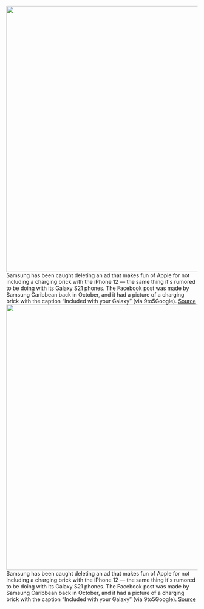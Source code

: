 <img src='https://cdn.vox-cdn.com/thumbor/0P8uYhA_OaymJGLpl7LGbLP1QwI=/0x0:2500x1250/1200x800/filters:focal(1050x425:1450x825)/cdn.vox-cdn.com/uploads/chorus_image/image/68573713/samsung_mocking_apple_no_charger_iphone_12.0.jpg' width='700px' /><br/>
Samsung has been caught deleting an ad that makes fun of Apple for not including a charging brick with the iPhone 12 — the same thing it's rumored to be doing with its Galaxy S21 phones. The Facebook post was made by Samsung Caribbean back in October, and it had a picture of a charging brick with the caption “Included with your Galaxy” (via 9to5Google).
<a href='https://www.theverge.com/2020/12/23/22197394/samsung-deletes-ads-mocking-apple-charger'> Source <a/><img src='https://cdn.vox-cdn.com/thumbor/0P8uYhA_OaymJGLpl7LGbLP1QwI=/0x0:2500x1250/1200x800/filters:focal(1050x425:1450x825)/cdn.vox-cdn.com/uploads/chorus_image/image/68573713/samsung_mocking_apple_no_charger_iphone_12.0.jpg' width='700px' /><br/>
Samsung has been caught deleting an ad that makes fun of Apple for not including a charging brick with the iPhone 12 — the same thing it's rumored to be doing with its Galaxy S21 phones. The Facebook post was made by Samsung Caribbean back in October, and it had a picture of a charging brick with the caption “Included with your Galaxy” (via 9to5Google).
<a href='https://www.theverge.com/2020/12/23/22197394/samsung-deletes-ads-mocking-apple-charger'> Source <a/>
